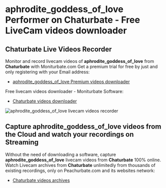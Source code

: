 # aphrodite_goddess_of_love Performer on Chaturbate - Free LiveCam videos downloader

## Chaturbate Live Videos Recorder

Monitor and record livecam videos of **aphrodite_goddess_of_love** from **Chaturbate** with Moniturbate.com
Get a premium trial for free by just and only registering with your Email address:
* [aphrodite_goddess_of_love Premium videos downloader](https://moniturbate.com/request-demo-licence-key.html)

Free livecam videos downloader - Moniturbate Software:
* [Chaturbate videos downloader](https://moniturbate.com/moniturbate-download-software.html)

![aphrodite_goddess_of_love livecam videos recorder](https://peachurnet.com/templates/moniturbate-software.png)


## Capture aphrodite_goddess_of_love videos from the Cloud and watch your recordings on Streaming

Without the need of downloading a software, capture **aphrodite_goddess_of_love** livecam videos from **Chaturbate** 100% online.
Watch Livecam archives from **Chaturbate** unlimitedly from thousands of existing recordings, only on Peachurbate.com and its websites network:
* [Chaturbate videos archives](https://peachurnet.com/)